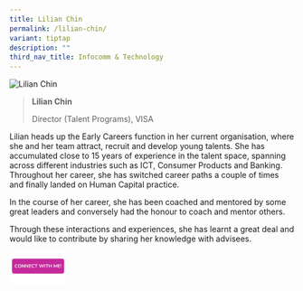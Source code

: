 ```yaml
---
title: Lilian Chin
permalink: /lilian-chin/
variant: tiptap
description: ""
third_nav_title: Infocomm & Technology
---
```

<blockquote>
<p></p>
</blockquote>
<div class="isomer-image-wrapper">
<img style="width: 40%;" height="auto" width="100%" alt="Lilian Chin" src="https://res.cloudinary.com/glide/image/fetch/f_auto,w_1425,h_1425,c_lfill,g_faces/https%3A%2F%2Fstorage.googleapis.com%2Fglide-prod.appspot.com%2Fuploads-v2%2FwYbXTGnCTYlhTtQZdldi%2Fpub%2FNZaJvBSTBNPicFaYykPp.jpg">
</div>
<blockquote>
<p></p>
<p><strong>Lilian Chin</strong>
</p>
<p>Director (Talent Programs), VISA</p>
</blockquote>
<p></p>
<p>Lilian heads up the Early Careers function in her current organisation,
where she and her team attract, recruit and develop young talents. She
has accumulated close to 15 years of experience in the talent space, spanning
across different industries such as ICT, Consumer Products and Banking.
Throughout her career, she has switched career paths a couple of times
and finally landed on Human Capital practice.</p>
<p>In the course of her career, she has been coached and mentored by some
great leaders and conversely had the honour to coach and mentor others.</p>
<p>Through these interactions and experiences, she has learnt a great deal
and would like to contribute by sharing her knowledge with advisees.</p>
<p></p>
<p></p><a class="isomer-image-wrapper" href="https://form.gov.sg/677f333d591c8c2780edcade"><img style="width: 20%;" height="auto" width="100%" alt="" src="/images/CONNECT_WITH_ME.png"></a>
<p></p>